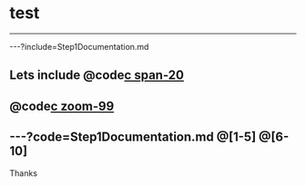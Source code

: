 <!--
$theme: gaia
template: invert
-->



# test
---

---?include=Step1Documentation.md


Lets include
@code[c span-20](Step1Documentation.md)
---
@code[c zoom-99](Step1Documentation.md)
---
---?code=Step1Documentation.md
@[1-5]
@[6-10]
---
Thanks

